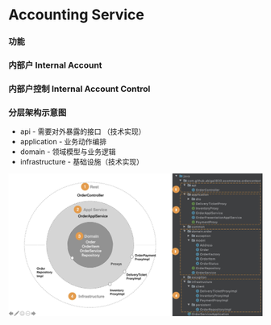# Accounting Service

### 功能

### 内部户 Internal Account


### 内部户控制 Internal Account Control

### 分层架构示意图

* api - 需要对外暴露的接口 （技术实现）
* application - 业务动作编排
* domain - 领域模型与业务逻辑
* infrastructure - 基础设施（技术实现）

![分层架构](\layer_arch_gyb.jpg)